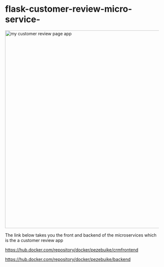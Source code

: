 # flask-customer-review-micro-service-
<img width="646" alt="my customer review page app" src="https://user-images.githubusercontent.com/99094143/205439107-9139a963-a60d-450f-8b05-04a9a41ce626.PNG">

The link below takes you the front and backend of the microservices which is the a customer review app

https://hub.docker.com/repository/docker/pezebuike/crmfrontend



https://hub.docker.com/repository/docker/pezebuike/backend

